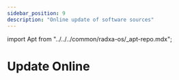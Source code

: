 ```yaml
---
sidebar_position: 9
description: "Online update of software sources"
---
```


import Apt from "../../../common/radxa-os/\_apt-repo.mdx";

# Update Online

<Apt />
